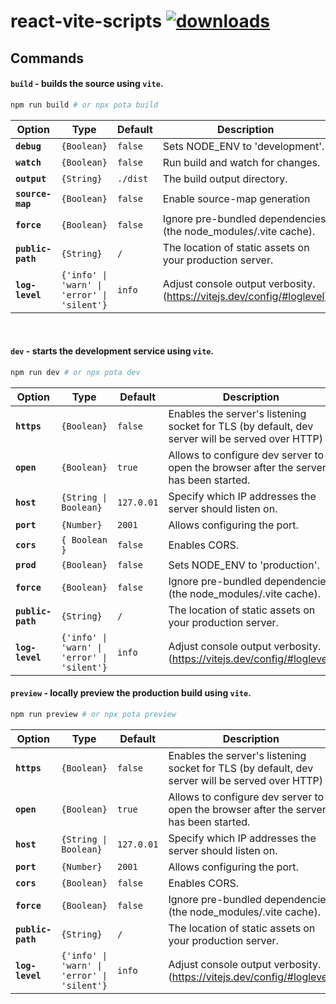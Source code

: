 # react-vite-scripts [![downloads](https://badgen.now.sh/npm/dm/@pota/react-vite-scripts)](https://npmjs.org/package/@pota/react-vite-scripts)

## Commands

#### **`build`** - builds the source using `vite`.

```bash
npm run build # or npx pota build
```

| Option            | Type                                        | Default  | Description                                                            |
| ----------------- | ------------------------------------------- | -------- | ---------------------------------------------------------------------- |
| **`debug`**       | `{Boolean}`                                 | `false`  | Sets NODE_ENV to 'development'.                                        |
| **`watch`**       | `{Boolean}`                                 | `false`  | Run build and watch for changes.                                       |
| **`output`**      | `{String}`                                  | `./dist` | The build output directory.                                            |
| **`source-map`**  | `{Boolean}`                                 | `false`  | Enable source-map generation                                           |
| **`force`**       | `{Boolean}`                                 | `false`  | Ignore pre-bundled dependencies (the node_modules/.vite cache).        |
| **`public-path`** | `{String}`                                  | `/`      | The location of static assets on your production server.               |
| **`log-level`**   | `{'info' \| 'warn' \| 'error' \| 'silent'}` | `info`   | Adjust console output verbosity. (https://vitejs.dev/config/#loglevel) |

<br />

#### **`dev`** - starts the development service using `vite`.

```bash
npm run dev # or npx pota dev
```

| Option            | Type                                        | Default    | Description                                                                                     |
| ----------------- | ------------------------------------------- | ---------- | ----------------------------------------------------------------------------------------------- |
| **`https`**       | `{Boolean}`                                 | `false`    | Enables the server's listening socket for TLS (by default, dev server will be served over HTTP) |
| **`open`**        | `{Boolean}`                                 | `true`     | Allows to configure dev server to open the browser after the server has been started.           |
| **`host`**        | `{String \| Boolean}`                       | `127.0.01` | Specify which IP addresses the server should listen on.                                         |
| **`port`**        | `{Number}`                                  | `2001`     | Allows configuring the port.                                                                    |
| **`cors`**        | `{ Boolean }`                               | `false`    | Enables CORS.                                                                                   |
| **`prod`**        | `{Boolean}`                                 | `false`    | Sets NODE_ENV to 'production'.                                                                  |
| **`force`**       | `{Boolean}`                                 | `false`    | Ignore pre-bundled dependencies (the node_modules/.vite cache).                                 |
| **`public-path`** | `{String}`                                  | `/`        | The location of static assets on your production server.                                        |
| **`log-level`**   | `{'info' \| 'warn' \| 'error' \| 'silent'}` | `info`     | Adjust console output verbosity. (https://vitejs.dev/config/#loglevel)                          |

#### **`preview`** - locally preview the production build using `vite`.

```bash
npm run preview # or npx pota preview
```

| Option            | Type                                        | Default    | Description                                                                                     |
| ----------------- | ------------------------------------------- | ---------- | ----------------------------------------------------------------------------------------------- |
| **`https`**       | `{Boolean}`                                 | `false`    | Enables the server's listening socket for TLS (by default, dev server will be served over HTTP) |
| **`open`**        | `{Boolean}`                                 | `true`     | Allows to configure dev server to open the browser after the server has been started.           |
| **`host`**        | `{String \| Boolean}`                       | `127.0.01` | Specify which IP addresses the server should listen on.                                         |
| **`port`**        | `{Number}`                                  | `2001`     | Allows configuring the port.                                                                    |
| **`cors`**        | `{Boolean}`                                 | `false`    | Enables CORS.                                                                                   |
| **`force`**       | `{Boolean}`                                 | `false`    | Ignore pre-bundled dependencies (the node_modules/.vite cache).                                 |
| **`public-path`** | `{String}`                                  | `/`        | The location of static assets on your production server.                                        |
| **`log-level`**   | `{'info' \| 'warn' \| 'error' \| 'silent'}` | `info`     | Adjust console output verbosity. (https://vitejs.dev/config/#loglevel)                          |
